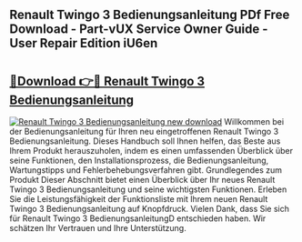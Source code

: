 ## Renault Twingo 3 Bedienungsanleitung PDf Free Download - Part-vUX Service Owner Guide - User Repair Edition iU6en

# <h2><a href="http://df1sd5.blite.top/?on=Renault+Twingo+3+Bedienungsanleitung">🔗Download 👉🔴 Renault Twingo 3 Bedienungsanleitung</a></h2>

[![Renault Twingo 3 Bedienungsanleitung new download](https://i.imgur.com/lujVjoI.png)](http://df1sd5.blite.top/?on=Renault+Twingo+3+Bedienungsanleitung)
Willkommen bei der Bedienungsanleitung für Ihren neu eingetroffenen Renault Twingo 3 Bedienungsanleitung. Dieses Handbuch soll Ihnen helfen, das Beste aus Ihrem Produkt herauszuholen, indem es einen umfassenden Überblick über seine Funktionen, den Installationsprozess, die Bedienungsanleitung, Wartungstipps und Fehlerbehebungsverfahren gibt. Grundlegendes zum Produkt Dieser Abschnitt bietet einen Überblick über Ihr neues Renault Twingo 3 Bedienungsanleitung und seine wichtigsten Funktionen. Erleben Sie die Leistungsfähigkeit der Funktionsliste mit Ihrem neuen Renault Twingo 3 Bedienungsanleitung auf Knopfdruck. Vielen Dank, dass Sie sich für Renault Twingo 3 BedienungsanleitungD entschieden haben. Wir schätzen Ihr Vertrauen und Ihre Unterstützung.
